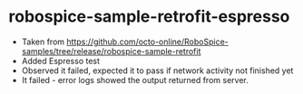 # robospice-sample-retrofit-espresso

* Taken from https://github.com/octo-online/RoboSpice-samples/tree/release/robospice-sample-retrofit
* Added Espresso test
* Observed it failed, expected it to pass if network activity not finished yet
* It failed - error logs showed the output returned from server.
